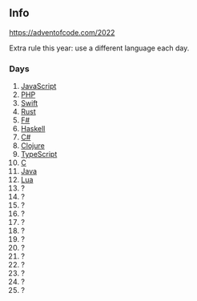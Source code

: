 ## Info

https://adventofcode.com/2022

Extra rule this year: use a different language each day.

### Days
1. [JavaScript](01)
2. [PHP](02)
3. [Swift](03)
4. [Rust](04)
5. [F#](05)
6. [Haskell](06)
7. [C#](07)
8. [Clojure](08)
9. [TypeScript](09)
10. [C](10)
11. [Java](11)
12. [Lua](12)
13. ?
14. ?
15. ?
16. ?
17. ?
18. ?
19. ?
20. ?
21. ?
22. ?
23. ?
24. ?
25. ?
